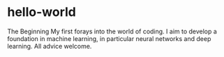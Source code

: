 # hello-world
The Beginning
My first forays into the world of coding.  I aim to develop a foundation in machine learning, in particular neural networks and deep learning.  All advice welcome.  
